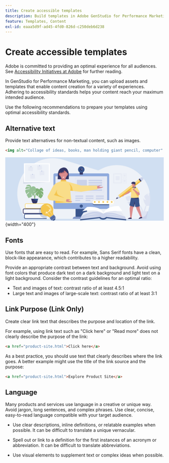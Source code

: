 ```yaml
---
title: Create accessible templates
description: Build templates in Adobe GenStudio for Performance Marketing that are capable of reaching more of your audience and providing an optimal experience.
feature: Templates, Content
exl-id: eaaa5d9f-ad45-4fd0-826d-c250deb6d238
---
```

# Create accessible templates

Adobe is committed to providing an optimal experience for all audiences. See [Accessibility Initiatives at Adobe](https://www.adobe.com/trust/accessibility/initiatives.html) for further reading.

In GenStudio for Performance Marketing, you can upload assets and templates that enable content creation for a variety of experiences. Adhering to accessibility standards helps your content reach your maximum intended audience.

Use the following recommendations to prepare your templates using optimal accessibility standards.

## Alternative text

Provide text alternatives for non-textual content, such as images.

```html
<img alt="Collage of ideas, books, man holding giant pencil, computer" src="card-create-assets.png">
```

![Collage of ideas, books, man holding giant pencil, computer](/help/assets/card-create-assets.png){width="400"}

## Fonts

Use fonts that are easy to read. For example, Sans Serif fonts have a clean, block-like appearance, which contributes to a higher readability.

Provide an appropriate contrast between text and background. Avoid using font colors that produce dark text on a dark background and light text on a light background. Consider the contrast guidelines for an optimal ratio:

- Text and images of text: contrast ratio of at least 4.5:1
- Large text and images of large-scale text: contrast ratio of at least 3:1

## Link Purpose (Link Only)

Create clear link text that describes the purpose and location of the link.

For example, using link text such as "Click here" or "Read more" does not clearly describe the purpose of the link:

```html
<a href="product-site.html">Click here</a>
```

As a best practice, you should use text that clearly describes where the link goes. A better example might use the title of the link source and the purpose:

```html
<a href="product-site.html">Explore Product Site</a>
```

## Language

Many products and services use language in a creative or unique way. Avoid jargon, long sentences, and complex phrases. Use clear, concise, easy-to-read language compatible with your target audience.

- Use clear descriptions, inline definitions, or relatable examples when possible. It can be difficult to translate a unique vernacular.

- Spell out or link to a definition for the first instances of an acronym or abbreviation. It can be difficult to translate abbreviations.

- Use visual elements to supplement text or complex ideas when possible.

